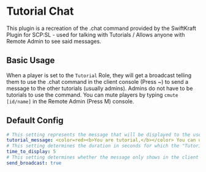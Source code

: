 #  Tutorial Chat

This plugin is a recreation of the .chat command provided by the SwiftKraft Plugin for SCP:SL - used for talking with Tutorials / Allows anyone with Remote Admin to see said messages.

## Basic Usage

When a player is set to the `Tutorial` Role, they will get a broadcast telling them to use the .chat command in the client console (Press ~) to send a message to the other tutorials (usually admins). Admins do not have to be tutorials to use the command. You can mute players by typing `cmute [id/name]` in the Remote Admin (Press M) console.

## Default Config

```yaml
# This setting represents the message that will be displayed to the user when they get set to the tutorial role.
tutorial_message: <color=red><b>You are tutorial,</b></color> You can use <color=green>.chat [message]</color> in your console (not RA) to send a private message to other tutorials!
# This setting determines the duration in seconds for which the "Tutorial Message" broadcast stays on the screen, along with any chat messages sent with the command.
time_to_display: 5
# This setting determines whether the message only shows in the client console or also gets broadcasted to all tutorials + staff members.
send_broadcast: true
```
